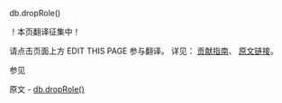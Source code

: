  db.dropRole()

 ！本页翻译征集中！

请点击页面上方 EDIT THIS PAGE 参与翻译。
详见：
[贡献指南]( https://github.com/JinMuInfo/MongoDB-Manual-zh/blob/master/CONTRIBUTING.md )、
[原文链接](  https://docs.mongodb.com/manual/reference/method/db.dropRole/  )。

 参见

原文 - [db.dropRole()]( https://docs.mongodb.com/manual/reference/method/db.dropRole/ )

